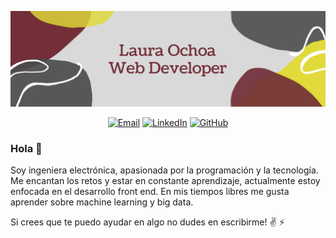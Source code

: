 
![LauraOchoa](https://raw.githubusercontent.com/Loes75/Loes75/master/Images/Banner.png)

<p align="center">
<a href="mailto:lauraochoae7@gmail.com" target="_blank"><img src="https://img.shields.io/badge/-Gmail-c14438?style=flat-square&logo=Gmail&logoColor=white" alt="Email"></a>
<a href="https://www.linkedin.com/in/laura-isabel-ochoa-escobar-a35b64172/" target="_blank"><img src="https://img.shields.io/badge/LinkedIn-%230077B5.svg?&style=flat-square&logo=linkedin&logoColor=white" alt="LinkedIn"></a>
<a href="https://github.com/Loes75" target="_blank"><img src="https://img.shields.io/badge/-GitHub-181717?style=flat-square&logo=github" alt="GitHub"></a>
</p>

### Hola 👋

Soy ingeniera electrónica, apasionada por la programación y la tecnología. Me encantan los retos y estar en constante aprendizaje, actualmente estoy enfocada en el desarrollo front end. En mis tiempos libres me gusta aprender sobre machine learning y big data. 

Si crees que te puedo ayudar en algo no dudes en escribirme!  :v: :zap:


